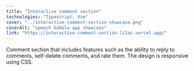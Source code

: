 ```yaml
---
title: "Interactive comment section"
technologies: "Typescript, Vue"
cover: "../interactive-comment-section-showcase.png"
coverAlt: "speech bubble app showcase"
link: "https://interactive-comment-section-lilac.vercel.app/"
---
```


Comment section that includes features such as the ability to reply to comments, self-delete comments, and rate them. The design is responsive using CSS.
